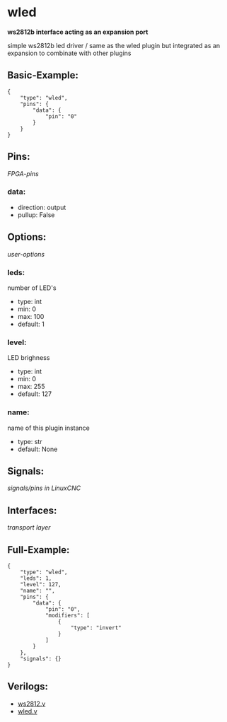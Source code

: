 # wled
**ws2812b interface acting as an expansion port**

simple ws2812b led driver / same as the wled plugin but integrated as an expansion to combinate with other plugins

## Basic-Example:
```
{
    "type": "wled",
    "pins": {
        "data": {
            "pin": "0"
        }
    }
}
```

## Pins:
*FPGA-pins*
### data:

 * direction: output
 * pullup: False


## Options:
*user-options*
### leds:
number of LED's

 * type: int
 * min: 0
 * max: 100
 * default: 1

### level:
LED brighness

 * type: int
 * min: 0
 * max: 255
 * default: 127

### name:
name of this plugin instance

 * type: str
 * default: None


## Signals:
*signals/pins in LinuxCNC*


## Interfaces:
*transport layer*


## Full-Example:
```
{
    "type": "wled",
    "leds": 1,
    "level": 127,
    "name": "",
    "pins": {
        "data": {
            "pin": "0",
            "modifiers": [
                {
                    "type": "invert"
                }
            ]
        }
    },
    "signals": {}
}
```

## Verilogs:
 * [ws2812.v](ws2812.v)
 * [wled.v](wled.v)
